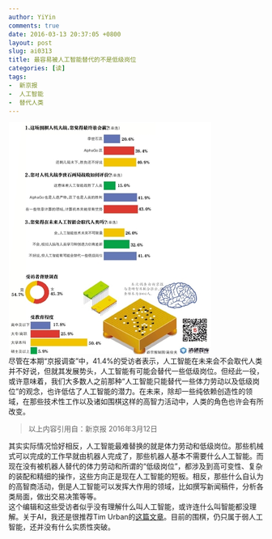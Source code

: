 ```yaml
---
author: YiYin
comments: true
date: 2016-03-13 20:37:05 +0800
layout: post
slug: ai0313
title: 最容易被人工智能替代的不是低级岗位
categories: [读]
tags:
-  新京报
-  人工智能
-  替代人类
---
```

<img src="/public/images/newspaper/ai0313.jpg"><br/>
尽管在本期“京报调查”中，41.4%的受访者表示，人工智能在未来会不会取代人类并不好说，但就其发展势头，人工智能有可能会替代一些低级岗位。但经此一役，或许意味着，我们大多数人之前那种“人工智能只能替代一些体力劳动以及低级岗位”的观念，也许低估了人工智能的潜力。在未来，除却一些纯依赖创造性的领域，在那些技术性工作以及诸如围棋这样的高智力活动中，人类的角色也许会有所改变。
<div class="quote"> <blockquote>
    	以上内容引用自：新京报 2016年3月12日
    </blockquote>
</div>

<div class="commentsonquote">
<div class="yizi">
其实实际情况恰好相反，人工智能最难替换的就是体力劳动和低级岗位。那些机械式可以完成的工作早就由机器人完成了，那些机器人基本不需要什么人工智能。而现在没有被机器人替代的体力劳动和所谓的“低级岗位”，都涉及到高可变性、复杂的装配和精细的操作，这些方向正是现在人工智能的短板。相反，那些什么自认为的高智商活动，倒是人工智能可以发挥大作用的领域，比如撰写新闻稿件，分析各类局面，做出交易决策等等。
</div>
<div class="yiyin">
这个编辑和这些受访者似乎没有理解什么叫人工智能，或许连什么叫智能都没理解。关于AI，我还是很推荐Tim Urban的<a href="http://waitbutwhy.com/2015/01/artificial-intelligence-revolution-1.html">这篇文章</a>。目前的围棋，仍只属于弱人工智能，还并没有什么实质性突破。
</div>
</div>
